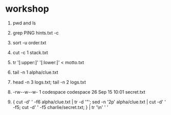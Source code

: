 # workshop

1) pwd and ls 

2) grep PING hints.txt -c

3) sort -u order.txt

4) cut -c 1 stack.txt 

5) tr '[:upper:]' '[:lower:]' < motto.txt

6) tail -n 1 alpha/clue.txt

7) head -n 3 logs.txt; tail -n 2 logs.txt

8) -rw--w--w- 1 codespace codespace 26 Sep 15 10:01 secret.txt

9) { cut -d' ' -f6 alpha/clue.txt | tr -d '"'; sed -n '2p' alpha/clue.txt | cut -d' ' -f5; cut -d' ' -f5 charlie/secret.txt; } | tr '\n' ' '
